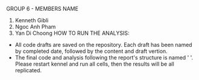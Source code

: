 GROUP 6 - MEMBERS NAME
1. Kenneth Gibli
2. Ngoc Anh Pham
3. Yan Di Choong
HOW TO RUN THE ANALYSIS:
- All code drafts are saved on the repository. Each draft has been named by completed date, followed by the content and draft vertion.
- The final code and analysis following the report's structure is named ' '. Please restart kennel and run all cells, then the results will be all replicated.
  
